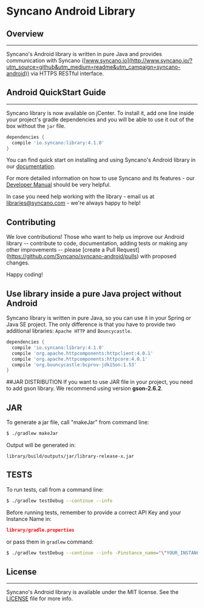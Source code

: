 # Syncano Android Library

## Overview
---

Syncano's Android library is written in pure Java and provides communication with Syncano ([www.syncano.io](http://www.syncano.io/?utm_source=github&utm_medium=readme&utm_campaign=syncano-android)) via HTTPS RESTful interface.

## Android QuickStart Guide
---
Syncano library is now available on jCenter. To install it, add one line inside your project's gradle dependencies and you will be able to use it out of the box without the `jar` file.

```gradle
dependencies {
  compile 'io.syncano:library:4.1.0'
}
```

You can find quick start on installing and using Syncano's Android library in our [documentation](http://docs.syncano.com/docs/android/?utm_source=github&utm_medium=readme&utm_campaign=syncano-android).

For more detailed information on how to use Syncano and its features - our [Developer Manual](http://docs.syncano.com/docs/getting-started-with-syncano/?utm_source=github&utm_medium=readme&utm_campaign=syncano-android) should be very helpful.

In case you need help working with the library - email us at [libraries@syncano.com](mailto:libraries@syncano.com) - we're always happy to help!

## Contributing
We love contributions! Those who want to help us improve our Android library -- contribute to code, documentation, adding tests or making any other improvements -- please [create a Pull Request] (https://github.com/Syncano/syncano-android/pulls) with proposed changes.

Happy coding!

## Use library inside a pure Java project without Android
Syncano library is written in pure Java, so you can use it in your Spring or Java SE project. 
The only difference is that you have to provide two additional libraries: `Apache HTTP` and `Bouncycastle`.

```gradle
dependencies {
  compile 'io.syncano:library:4.1.0'
  compile 'org.apache.httpcomponents:httpclient:4.0.1'
  compile 'org.apache.httpcomponents:httpcore:4.0.1'
  compile 'org.bouncycastle:bcprov-jdk15on:1.53'
}
```

##JAR DISTRIBUTION
If you want to use JAR file in your project, you need to add gson library.
We recommend using version **gson-2.6.2**.

## JAR
To generate a jar file, call "makeJar" from command line:

```bash
$ ./gradlew makeJar
```

Output will be generated in:
```
library/build/outputs/jar/library-release-x.jar
```

## TESTS
To run tests, call from a command line:

```bash
$ ./gradlew testDebug --continue --info
```

Before running tests, remember to provide a correct API Key and your Instance Name in:

```json
library/gradle.properties
```

or pass them in `gradlew` command:

```bash
$ ./gradlew testDebug --continue --info -Pinstance_name="\"YOUR_INSTANCE_NAME\"" -Papi_key="\"YOUR_API_KEY\"" -Papi_key_users="\"YOUR_API_KEY_FOR_RESGISTERING_USERS\""
```

## License
---
Syncano's Android library is available under the MIT license. 
See the [LICENSE](https://github.com/Syncano/syncano-android/blob/master/LICENSE) file for more info.
